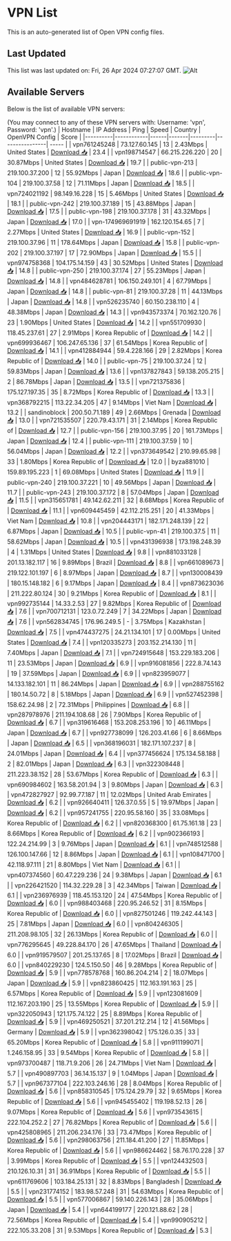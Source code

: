 # VPN List

This is an auto-generated list of Open VPN config files.

## Last Updated

This list was last updated on: Fri, 26 Apr 2024 07:27:07 GMT.
![Alt](https://repobeats.axiom.co/api/embed/186b98318ef1479477931607c1ad7d823f12451f.svg "Repobeats analytics image")

## Available Servers

Below is the list of available VPN servers:

(You may connect to any of these VPN servers with: Username: 'vpn', Password: 'vpn'.)
| Hostname | IP Address | Ping | Speed | Country | OpenVPN Config | Score |
|----------|------------|------|-------|---------|----------------| ----- |
| vpn761245248 | 73.127.60.145 | 13 | 2.43Mbps | United States | [Download 📥](./configs/server_0_US.ovpn) | 23.4 |
| vpn198714547 | 66.215.226.220 | 20 | 30.87Mbps | United States | [Download 📥](./configs/server_1_US.ovpn) | 19.7 |
| public-vpn-213 | 219.100.37.200 | 12 | 55.92Mbps | Japan | [Download 📥](./configs/server_2_JP.ovpn) | 18.6 |
| public-vpn-104 | 219.100.37.58 | 12 | 71.11Mbps | Japan | [Download 📥](./configs/server_3_JP.ovpn) | 18.5 |
| vpn724021192 | 98.149.16.228 | 15 | 5.46Mbps | United States | [Download 📥](./configs/server_4_US.ovpn) | 18.1 |
| public-vpn-242 | 219.100.37.189 | 15 | 43.88Mbps | Japan | [Download 📥](./configs/server_5_JP.ovpn) | 17.5 |
| public-vpn-198 | 219.100.37.178 | 31 | 43.32Mbps | Japan | [Download 📥](./configs/server_6_JP.ovpn) | 17.0 |
| vpn-174969691919 | 162.120.154.65 | 7 | 2.27Mbps | United States | [Download 📥](./configs/server_7_US.ovpn) | 16.9 |
| public-vpn-152 | 219.100.37.96 | 11 | 178.64Mbps | Japan | [Download 📥](./configs/server_8_JP.ovpn) | 15.8 |
| public-vpn-202 | 219.100.37.197 | 17 | 72.90Mbps | Japan | [Download 📥](./configs/server_9_JP.ovpn) | 15.5 |
| vpn974758368 | 104.175.14.159 | 43 | 30.52Mbps | United States | [Download 📥](./configs/server_10_US.ovpn) | 14.8 |
| public-vpn-250 | 219.100.37.174 | 27 | 55.23Mbps | Japan | [Download 📥](./configs/server_11_JP.ovpn) | 14.8 |
| vpn484628781 | 106.150.249.101 | 4 | 67.79Mbps | Japan | [Download 📥](./configs/server_12_JP.ovpn) | 14.8 |
| public-vpn-81 | 219.100.37.28 | 11 | 44.13Mbps | Japan | [Download 📥](./configs/server_13_JP.ovpn) | 14.8 |
| vpn526235740 | 60.150.238.110 | 4 | 48.38Mbps | Japan | [Download 📥](./configs/server_14_JP.ovpn) | 14.3 |
| vpn943573374 | 70.162.120.76 | 23 | 1.90Mbps | United States | [Download 📥](./configs/server_15_US.ovpn) | 14.2 |
| vpn551709930 | 118.45.237.61 | 27 | 2.91Mbps | Korea Republic of | [Download 📥](./configs/server_16_KR.ovpn) | 14.2 |
| vpn699936467 | 106.247.65.136 | 37 | 61.54Mbps | Korea Republic of | [Download 📥](./configs/server_17_KR.ovpn) | 14.1 |
| vpn412884944 | 59.4.228.166 | 29 | 2.82Mbps | Korea Republic of | [Download 📥](./configs/server_18_KR.ovpn) | 14.0 |
| public-vpn-75 | 219.100.37.24 | 12 | 59.83Mbps | Japan | [Download 📥](./configs/server_19_JP.ovpn) | 13.6 |
| vpn137827843 | 59.138.205.215 | 2 | 86.78Mbps | Japan | [Download 📥](./configs/server_20_JP.ovpn) | 13.5 |
| vpn721375836 | 175.127.197.35 | 35 | 8.72Mbps | Korea Republic of | [Download 📥](./configs/server_21_KR.ovpn) | 13.3 |
| vpn368792215 | 113.22.34.205 | 47 | 9.14Mbps | Viet Nam | [Download 📥](./configs/server_22_VN.ovpn) | 13.2 |
| sandinoblock | 200.50.71.189 | 49 | 2.66Mbps | Grenada | [Download 📥](./configs/server_23_GD.ovpn) | 13.0 |
| vpn721535507 | 220.79.43.171 | 31 | 2.14Mbps | Korea Republic of | [Download 📥](./configs/server_24_KR.ovpn) | 12.7 |
| public-vpn-156 | 219.100.37.95 | 20 | 161.73Mbps | Japan | [Download 📥](./configs/server_25_JP.ovpn) | 12.4 |
| public-vpn-111 | 219.100.37.59 | 10 | 56.04Mbps | Japan | [Download 📥](./configs/server_26_JP.ovpn) | 12.2 |
| vpn373649542 | 210.99.65.98 | 33 | 1.80Mbps | Korea Republic of | [Download 📥](./configs/server_27_KR.ovpn) | 12.0 |
| byza881010 | 159.89.195.223 | 1 | 69.08Mbps | United States | [Download 📥](./configs/server_28_US.ovpn) | 11.9 |
| public-vpn-240 | 219.100.37.221 | 10 | 49.56Mbps | Japan | [Download 📥](./configs/server_29_JP.ovpn) | 11.7 |
| public-vpn-243 | 219.100.37.172 | 8 | 57.04Mbps | Japan | [Download 📥](./configs/server_30_JP.ovpn) | 11.5 |
| vpn315651781 | 49.142.62.211 | 32 | 8.68Mbps | Korea Republic of | [Download 📥](./configs/server_31_KR.ovpn) | 11.1 |
| vpn609445459 | 42.112.215.251 | 20 | 41.33Mbps | Viet Nam | [Download 📥](./configs/server_32_VN.ovpn) | 10.8 |
| vpn204443171 | 182.171.248.139 | 22 | 6.87Mbps | Japan | [Download 📥](./configs/server_33_JP.ovpn) | 10.5 |
| public-vpn-41 | 219.100.37.5 | 11 | 58.62Mbps | Japan | [Download 📥](./configs/server_34_JP.ovpn) | 10.5 |
| vpn431396938 | 173.198.248.39 | 4 | 1.31Mbps | United States | [Download 📥](./configs/server_35_US.ovpn) | 9.8 |
| vpn881033128 | 201.13.182.117 | 16 | 9.89Mbps | Brazil | [Download 📥](./configs/server_36_BR.ovpn) | 8.8 |
| vpn661089673 | 219.122.101.197 | 6 | 8.97Mbps | Japan | [Download 📥](./configs/server_37_JP.ovpn) | 8.7 |
| vpn130008439 | 180.15.148.182 | 6 | 9.17Mbps | Japan | [Download 📥](./configs/server_38_JP.ovpn) | 8.4 |
| vpn873623036 | 211.222.80.124 | 30 | 9.21Mbps | Korea Republic of | [Download 📥](./configs/server_39_KR.ovpn) | 8.1 |
| vpn992735144 | 14.33.2.53 | 27 | 9.82Mbps | Korea Republic of | [Download 📥](./configs/server_40_KR.ovpn) | 7.6 |
| vpn700712131 | 123.0.72.249 | 7 | 34.22Mbps | Japan | [Download 📥](./configs/server_41_JP.ovpn) | 7.6 |
| vpn562834745 | 176.96.249.5 | - | 3.75Mbps | Kazakhstan | [Download 📥](./configs/server_42_KZ.ovpn) | 7.5 |
| vpn474437275 | 24.21.134.101 | 17 | 0.00Mbps | United States | [Download 📥](./configs/server_43_US.ovpn) | 7.4 |
| vpn120335273 | 203.152.214.130 | 11 | 7.40Mbps | Japan | [Download 📥](./configs/server_44_JP.ovpn) | 7.1 |
| vpn724915648 | 153.229.183.206 | 11 | 23.53Mbps | Japan | [Download 📥](./configs/server_45_JP.ovpn) | 6.9 |
| vpn916081856 | 222.8.74.143 | 19 | 37.59Mbps | Japan | [Download 📥](./configs/server_46_JP.ovpn) | 6.9 |
| vpn823959077 | 14.133.182.101 | 11 | 86.24Mbps | Japan | [Download 📥](./configs/server_47_JP.ovpn) | 6.9 |
| vpn288755162 | 180.14.50.72 | 8 | 5.18Mbps | Japan | [Download 📥](./configs/server_48_JP.ovpn) | 6.9 |
| vpn527452398 | 158.62.24.98 | 2 | 72.31Mbps | Philippines | [Download 📥](./configs/server_49_PH.ovpn) | 6.8 |
| vpn287978976 | 211.194.108.68 | 26 | 7.90Mbps | Korea Republic of | [Download 📥](./configs/server_50_KR.ovpn) | 6.7 |
| vpn319616468 | 153.208.253.196 | 10 | 46.11Mbps | Japan | [Download 📥](./configs/server_51_JP.ovpn) | 6.7 |
| vpn927738099 | 126.203.41.66 | 6 | 8.66Mbps | Japan | [Download 📥](./configs/server_52_JP.ovpn) | 6.5 |
| vpn368196031 | 182.171.107.237 | 8 | 24.01Mbps | Japan | [Download 📥](./configs/server_53_JP.ovpn) | 6.4 |
| vpn377456624 | 175.134.58.188 | 2 | 82.01Mbps | Japan | [Download 📥](./configs/server_54_JP.ovpn) | 6.3 |
| vpn322308448 | 211.223.38.152 | 28 | 53.67Mbps | Korea Republic of | [Download 📥](./configs/server_55_KR.ovpn) | 6.3 |
| vpn690984602 | 163.58.201.94 | 3 | 9.80Mbps | Japan | [Download 📥](./configs/server_56_JP.ovpn) | 6.3 |
| vpn472827927 | 92.99.77.187 | 11 | 12.02Mbps | United Arab Emirates | [Download 📥](./configs/server_57_AE.ovpn) | 6.2 |
| vpn926640411 | 126.37.0.55 | 5 | 19.97Mbps | Japan | [Download 📥](./configs/server_58_JP.ovpn) | 6.2 |
| vpn957241755 | 220.95.58.160 | 35 | 33.08Mbps | Korea Republic of | [Download 📥](./configs/server_59_KR.ovpn) | 6.2 |
| vpn820368300 | 61.75.161.18 | 23 | 8.66Mbps | Korea Republic of | [Download 📥](./configs/server_60_KR.ovpn) | 6.2 |
| vpn902366193 | 122.24.214.99 | 3 | 9.76Mbps | Japan | [Download 📥](./configs/server_61_JP.ovpn) | 6.1 |
| vpn748512588 | 126.100.147.66 | 12 | 8.86Mbps | Japan | [Download 📥](./configs/server_62_JP.ovpn) | 6.1 |
| vpn108471700 | 42.118.97.111 | 21 | 8.80Mbps | Viet Nam | [Download 📥](./configs/server_63_VN.ovpn) | 6.1 |
| vpn407374560 | 60.47.229.236 | 24 | 9.38Mbps | Japan | [Download 📥](./configs/server_64_JP.ovpn) | 6.1 |
| vpn226421520 | 114.32.229.28 | 3 | 42.34Mbps | Taiwan | [Download 📥](./configs/server_65_TW.ovpn) | 6.1 |
| vpn236976939 | 118.45.153.120 | 24 | 47.54Mbps | Korea Republic of | [Download 📥](./configs/server_66_KR.ovpn) | 6.0 |
| vpn988403468 | 220.95.246.52 | 31 | 8.15Mbps | Korea Republic of | [Download 📥](./configs/server_67_KR.ovpn) | 6.0 |
| vpn827501246 | 119.242.44.143 | 25 | 7.81Mbps | Japan | [Download 📥](./configs/server_68_JP.ovpn) | 6.0 |
| vpn804246305 | 211.208.98.105 | 32 | 26.13Mbps | Korea Republic of | [Download 📥](./configs/server_69_KR.ovpn) | 6.0 |
| vpn776295645 | 49.228.84.170 | 26 | 47.65Mbps | Thailand | [Download 📥](./configs/server_70_TH.ovpn) | 6.0 |
| vpn919579507 | 201.25.137.65 | 8 | 17.02Mbps | Brazil | [Download 📥](./configs/server_71_BR.ovpn) | 6.0 |
| vpn840229230 | 124.5.150.50 | 46 | 9.28Mbps | Korea Republic of | [Download 📥](./configs/server_72_KR.ovpn) | 5.9 |
| vpn778578768 | 160.86.204.214 | 2 | 18.07Mbps | Japan | [Download 📥](./configs/server_73_JP.ovpn) | 5.9 |
| vpn823860425 | 112.163.191.163 | 25 | 6.57Mbps | Korea Republic of | [Download 📥](./configs/server_74_KR.ovpn) | 5.9 |
| vpn123081609 | 112.167.203.190 | 25 | 13.55Mbps | Korea Republic of | [Download 📥](./configs/server_75_KR.ovpn) | 5.9 |
| vpn322050943 | 121.175.74.122 | 25 | 8.89Mbps | Korea Republic of | [Download 📥](./configs/server_76_KR.ovpn) | 5.9 |
| vpn469250521 | 37.201.212.214 | 12 | 41.56Mbps | Germany | [Download 📥](./configs/server_77_DE.ovpn) | 5.9 |
| vpn362398042 | 175.126.0.35 | 33 | 65.20Mbps | Korea Republic of | [Download 📥](./configs/server_78_KR.ovpn) | 5.8 |
| vpn911199071 | 1.246.158.95 | 33 | 9.54Mbps | Korea Republic of | [Download 📥](./configs/server_79_KR.ovpn) | 5.8 |
| vpn973700487 | 118.71.9.206 | 26 | 24.71Mbps | Viet Nam | [Download 📥](./configs/server_80_VN.ovpn) | 5.7 |
| vpn490897703 | 36.14.15.137 | 9 | 1.04Mbps | Japan | [Download 📥](./configs/server_81_JP.ovpn) | 5.7 |
| vpn967377104 | 222.103.246.16 | 28 | 8.04Mbps | Korea Republic of | [Download 📥](./configs/server_82_KR.ovpn) | 5.6 |
| vpn858310545 | 175.124.29.79 | 32 | 9.65Mbps | Korea Republic of | [Download 📥](./configs/server_83_KR.ovpn) | 5.6 |
| vpn945455402 | 119.198.52.13 | 26 | 9.07Mbps | Korea Republic of | [Download 📥](./configs/server_84_KR.ovpn) | 5.6 |
| vpn973543615 | 222.104.252.2 | 27 | 76.82Mbps | Korea Republic of | [Download 📥](./configs/server_85_KR.ovpn) | 5.6 |
| vpn425808965 | 211.206.234.176 | 33 | 73.47Mbps | Korea Republic of | [Download 📥](./configs/server_86_KR.ovpn) | 5.6 |
| vpn298063756 | 211.184.41.200 | 27 | 11.85Mbps | Korea Republic of | [Download 📥](./configs/server_87_KR.ovpn) | 5.6 |
| vpn986624462 | 58.76.170.228 | 37 | 3.99Mbps | Korea Republic of | [Download 📥](./configs/server_88_KR.ovpn) | 5.5 |
| vpn124432503 | 210.126.10.31 | 31 | 36.91Mbps | Korea Republic of | [Download 📥](./configs/server_89_KR.ovpn) | 5.5 |
| vpn611769606 | 103.184.25.131 | 32 | 8.83Mbps | Bangladesh | [Download 📥](./configs/server_90_BD.ovpn) | 5.5 |
| vpn231774152 | 183.98.57.248 | 31 | 54.63Mbps | Korea Republic of | [Download 📥](./configs/server_91_KR.ovpn) | 5.5 |
| vpn577006867 | 59.140.226.143 | 28 | 35.06Mbps | Japan | [Download 📥](./configs/server_92_JP.ovpn) | 5.4 |
| vpn644199177 | 220.121.88.62 | 28 | 72.56Mbps | Korea Republic of | [Download 📥](./configs/server_93_KR.ovpn) | 5.4 |
| vpn990905212 | 222.105.33.208 | 31 | 9.53Mbps | Korea Republic of | [Download 📥](./configs/server_94_KR.ovpn) | 5.3 |
